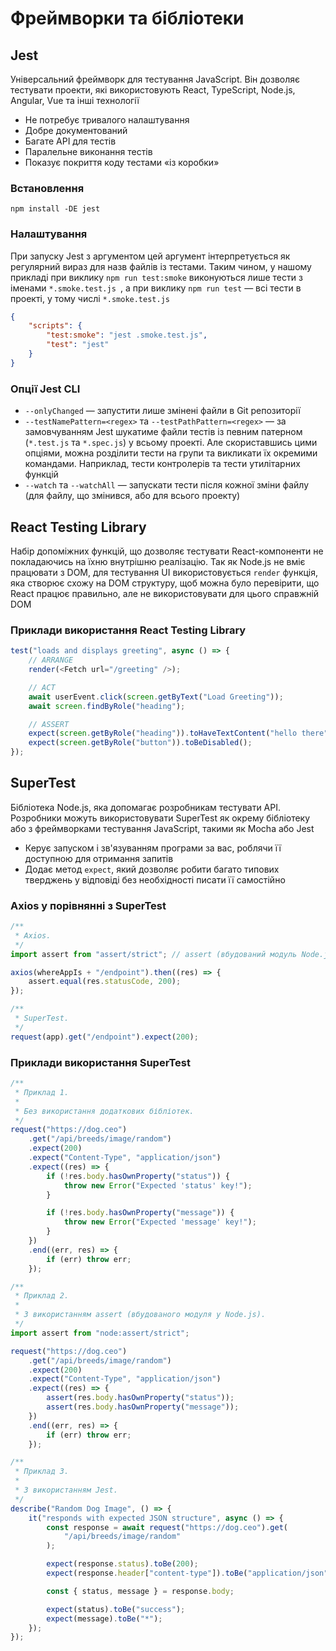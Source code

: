 # Фреймворки та бібліотеки

## Jest

Універсальний фреймворк для тестування JavaScript. Він дозволяє тестувати проекти, які використовують React, TypeScript, Node.js, Angular, Vue та інші технології

-   Не потребує тривалого налаштування
-   Добре документований
-   Багате API для тестів
-   Паралельне виконання тестів
-   Показує покриття коду тестами «із коробки»

### Встановлення

```
npm install -DE jest
```

### Налаштування

При запуску Jest з аргументом цей аргумент інтерпретується як регулярний вираз для назв файлів із тестами. Таким чином, у нашому прикладі при виклику `npm run test:smoke` виконуються лише тести з іменами `*.smoke.test.js `, а при виклику `npm run test` — всі тести в проекті, у тому числі `*.smoke.test.js`

```json
{
    "scripts": {
        "test:smoke": "jest .smoke.test.js",
        "test": "jest"
    }
}
```

### Опції Jest CLI

-   `--onlyChanged` — запустити лише змінені файли в Git репозиторії
-   `--testNamePattern=<regex>` та `--testPathPattern=<regex>` — за замовчуванням Jest шукатиме файли тестів із певним патерном (`*.test.js` та `*.spec.js`) у всьому проекті. Але скориставшись цими опціями, можна розділити тести на групи та викликати їх окремими командами. Наприклад, тести контролерів та тести утилітарних функцій
-   `--watch` та `--watchAll` — запускати тести після кожної зміни файлу (для файлу, що змінився, або для всього проекту)

## React Testing Library

Набір допоміжних функцій, що дозволяє тестувати React-компоненти не покладаючись на їхню внутрішню реалізацію. Так як Node.js не вміє працювати з DOM, для тестування UI використовується `render` функція, яка створює схожу на DOM структуру, щоб можна було перевірити, що React працює правильно, але не використовувати для цього справжній DOM

### Приклади використання React Testing Library

```js
test("loads and displays greeting", async () => {
    // ARRANGE
    render(<Fetch url="/greeting" />);

    // ACT
    await userEvent.click(screen.getByText("Load Greeting"));
    await screen.findByRole("heading");

    // ASSERT
    expect(screen.getByRole("heading")).toHaveTextContent("hello there");
    expect(screen.getByRole("button")).toBeDisabled();
});
```

## SuperTest

Бібліотека Node.js, яка допомагає розробникам тестувати API. Розробники можуть використовувати SuperTest як окрему бібліотеку або з фреймворками тестування JavaScript, такими як Mocha або Jest

-   Керує запуском і зв'язуванням програми за вас, роблячи її доступною для отримання запитів
-   Додає метод `expect`, який дозволяє робити багато типових тверджень у відповіді без необхідності писати її самостійно

### Axios у порівнянні з SuperTest

```js
/**
 * Axios.
 */
import assert from "assert/strict"; // assert (вбудований модуль Node.js)

axios(whereAppIs + "/endpoint").then((res) => {
    assert.equal(res.statusCode, 200);
});

/**
 * SuperTest.
 */
request(app).get("/endpoint").expect(200);
```

### Приклади використання SuperTest

```js
/**
 * Приклад 1.
 *
 * Без використання додаткових бібліотек.
 */
request("https://dog.ceo")
    .get("/api/breeds/image/random")
    .expect(200)
    .expect("Content-Type", "application/json")
    .expect((res) => {
        if (!res.body.hasOwnProperty("status")) {
            throw new Error("Expected 'status' key!");
        }

        if (!res.body.hasOwnProperty("message")) {
            throw new Error("Expected 'message' key!");
        }
    })
    .end((err, res) => {
        if (err) throw err;
    });

/**
 * Приклад 2.
 *
 * З використанням assert (вбудованого модуля у Node.js).
 */
import assert from "node:assert/strict";

request("https://dog.ceo")
    .get("/api/breeds/image/random")
    .expect(200)
    .expect("Content-Type", "application/json")
    .expect((res) => {
        assert(res.body.hasOwnProperty("status"));
        assert(res.body.hasOwnProperty("message"));
    })
    .end((err, res) => {
        if (err) throw err;
    });

/**
 * Приклад 3.
 *
 * З використанням Jest.
 */
describe("Random Dog Image", () => {
    it("responds with expected JSON structure", async () => {
        const response = await request("https://dog.ceo").get(
            "/api/breeds/image/random"
        );

        expect(response.status).toBe(200);
        expect(response.header["content-type"]).toBe("application/json");

        const { status, message } = response.body;

        expect(status).toBe("success");
        expect(message).toBe("*");
    });
});
```
